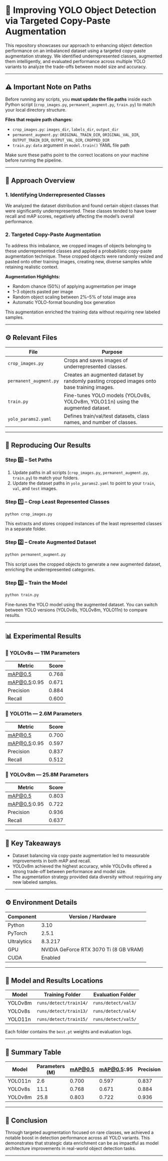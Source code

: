 # 🧠 Improving YOLO Object Detection via Targeted Copy-Paste Augmentation

This repository showcases our approach to enhancing object detection performance on an imbalanced dataset using a targeted copy-paste augmentation strategy. We identified underrepresented classes, augmented them intelligently, and evaluated performance across multiple YOLO variants to analyze the trade-offs between model size and accuracy.

---

## ⚠️ Important Note on Paths
Before running any scripts, you **must update the file paths** inside each Python script (`crop_images.py`, `permanent_augment.py`, `train.py`) to match your local directory structure.  

**Files that require path changes:**
- `crop_images.py`: `images_dir`, `labels_dir`, `output_dir`  
- `permanent_augment.py`: `ORIGINAL_TRAIN_DIR`, `ORIGINAL_VAL_DIR`, `OUTPUT_TRAIN_DIR`, `OUTPUT_VAL_DIR`, `CROPPED_DIR`  
- `train.py`: `data` argument in `model.train()` YAML file path  

Make sure these paths point to the correct locations on your machine before running the pipeline.

---

## 🚀 Approach Overview

### 1. Identifying Underrepresented Classes
We analyzed the dataset distribution and found certain object classes that were significantly underrepresented. These classes tended to have lower recall and mAP scores, negatively affecting the model’s overall performance.

### 2. Targeted Copy-Paste Augmentation
To address this imbalance, we cropped images of objects belonging to these underrepresented classes and applied a probabilistic copy-paste augmentation technique. These cropped objects were randomly resized and pasted onto other training images, creating new, diverse samples while retaining realistic context.

**Augmentation Highlights:**
- Random chance (50%) of applying augmentation per image  
- 1–3 objects pasted per image  
- Random object scaling between 2%–5% of total image area  
- Automatic YOLO-format bounding box generation  

This augmentation enriched the training data without requiring new labeled samples.

---

## ⚙️ Relevant Files

| File | Purpose |
|------|---------|
| `crop_images.py` | Crops and saves images of underrepresented classes. |
| `permanent_augment.py` | Creates an augmented dataset by randomly pasting cropped images onto base training images. |
| `train.py` | Fine-tunes YOLO models (YOLOv8s, YOLOv8m, YOLO11n) using the augmented dataset. |
| `yolo_params2.yaml` | Defines train/val/test datasets, class names, and number of classes. |

---

## 🧩 Reproducing Our Results

### Step 0️⃣ – Set Paths
1. Update paths in all scripts (`crop_images.py`, `permanent_augment.py`, `train.py`) to match your folders.  
2. Update the dataset paths in `yolo_params2.yaml` to point to your `train`, `val`, and `test` images.

### Step 1️⃣ – Crop Least Represented Classes
```bash
python crop_images.py
```
This extracts and stores cropped instances of the least represented classes in a separate folder.

### Step 2️⃣ – Create Augmented Dataset
```bash
python permanent_augment.py
```
This script uses the cropped objects to generate a new augmented dataset, enriching the underrepresented categories.

### Step 3️⃣ – Train the Model
```bash
python train.py
```
Fine-tunes the YOLO model using the augmented dataset. You can switch between YOLO versions (YOLOv8s, YOLOv8m, YOLO11n) to compare results.

---

## 📊 Experimental Results

### 🔹 YOLOv8s — 11M Parameters
| Metric | Score |
|--------|-------|
| mAP@0.5 | 0.768 |
| mAP@0.5:0.95 | 0.671 |
| Precision | 0.884 |
| Recall | 0.600 |

### 🔹 YOLO11n — 2.6M Parameters
| Metric | Score |
|--------|-------|
| mAP@0.5 | 0.700 |
| mAP@0.5:0.95 | 0.597 |
| Precision | 0.837 |
| Recall | 0.512 |

### 🔹 YOLOv8m — 25.8M Parameters
| Metric | Score |
|--------|-------|
| mAP@0.5 | 0.803 |
| mAP@0.5:0.95 | 0.722 |
| Precision | 0.936 |
| Recall | 0.637 |

---

## 🧠 Key Takeaways
- Dataset balancing via copy-paste augmentation led to measurable improvements in both mAP and recall.  
- YOLOv8m achieved the highest accuracy, while YOLOv8s offered a strong trade-off between performance and model size.  
- The augmentation strategy provided data diversity without requiring any new labeled samples.

---

## ⚙️ Environment Details

| Component | Version / Hardware |
|-----------|------------------|
| Python | 3.10 |
| PyTorch | 2.5.1 |
| Ultralytics | 8.3.217 |
| GPU | NVIDIA GeForce RTX 3070 Ti (8 GB VRAM) |
| CUDA | Enabled |

---

## 📁 Model and Results Locations

| Model | Training Folder | Evaluation Folder |
|-------|----------------|-----------------|
| YOLOv8m | `runs/detect/train14/` | `runs/detect/val3/` |
| YOLOv8s | `runs/detect/train13/` | `runs/detect/val4/` |
| YOLO11n | `runs/detect/train15/` | `runs/detect/val5/` |

Each folder contains the `best.pt` weights and evaluation logs.

---

## 🧾 Summary Table

| Model | Parameters (M) | mAP@0.5 | mAP@0.5:.95 | Precision | Recall |
|-------|----------------|---------|--------------|-----------|--------|
| YOLO11n | 2.6 | 0.700 | 0.597 | 0.837 | 0.512 |
| YOLOv8s | 11.1 | 0.768 | 0.671 | 0.884 | 0.600 |
| YOLOv8m | 25.8 | 0.803 | 0.722 | 0.936 | 0.637 |

---

## 🏁 Conclusion

Through targeted augmentation focused on rare classes, we achieved a notable boost in detection performance across all YOLO variants. This demonstrates that strategic data enrichment can be as impactful as model architecture improvements in real-world object detection tasks.

---
